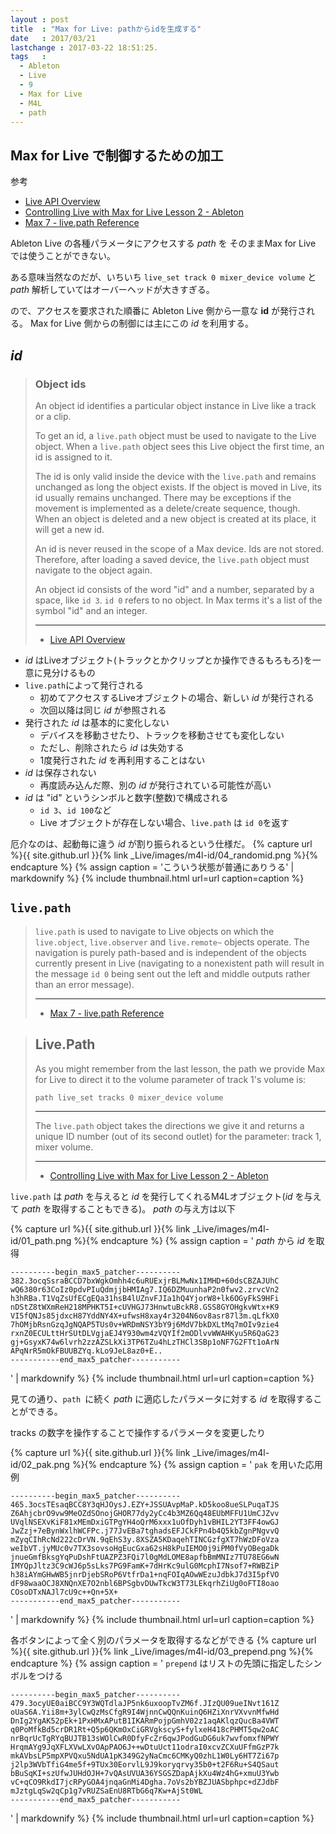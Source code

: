 ```yaml
---
layout : post
title  : "Max for Live: pathからidを生成する"
date   : 2017/03/21
lastchange : 2017-03-22 18:51:25.
tags   :
  - Ableton
  - Live
  - 9
  - Max for Live
  - M4L
  - path
---
```


## Max for Live で制御するための加工

参考

* [Live API Overview](https://docs.cycling74.com/max7/vignettes/live_api_overview)
* [Controlling Live with Max for Live Lesson 2 - Ableton](https://help.ableton.com/hc/en-us/articles/212086305-Controlling-Live-with-Max-for-Live-Lesson-2)
* [Max 7 - live.path Reference](https://docs.cycling74.com/max7/maxobject/live.path)

Ableton Live の各種パラメータにアクセスする *path* を
そのままMax for Live では使うことができない。

ある意味当然なのだが、いちいち
`live_set track 0 mixer_device volume`
と *path* 解析していてはオーバーヘッドが大きすぎる。

ので、アクセスを要求された順番に Ableton Live 側から一意な **id** が発行される。
Max for Live 側からの制御には主にこの *id* を利用する。

## *id*

> ### Object ids
> 
> An object id identifies a particular object instance in Live like a track or a clip.
> 
> To get an id, a `live.path` object must be used to navigate to the Live object. 
> When a `live.path` object sees this Live object the first time, an id is assigned to it.
> 
> The id is only valid inside the device with the `live.path`
> and remains unchanged as long the object exists. 
> If the object is moved in Live, its id usually remains unchanged. 
> There may be exceptions if the movement is implemented as a delete/create sequence, though. 
> When an object is deleted and a new object is created at its place, it will get a new id.
> 
> An id is never reused in the scope of a Max device. 
> Ids are not stored. Therefore, after loading a saved device, 
> the `live.path` object must navigate to the object again.
> 
> An object id consists of the word "id" and a number, 
> separated by a space, like `id 3`. `id 0` refers to no object.
> In Max terms it's a list of the symbol "id" and an integer. 
> 
> ---
> 
> * [Live API Overview](https://docs.cycling74.com/max7/vignettes/live_api_overview)

* *id* はLiveオブジェクト(トラックとかクリップとか操作できるもろもろ)を一意に見分けるもの
* `live.path`によって発行される
    * 初めてアクセスするLiveオブジェクトの場合、新しい *id* が発行される
    * 次回以降は同じ *id* が参照される
* 発行された *id* は基本的に変化しない
    * デバイスを移動させたり、トラックを移動させても変化しない
    * ただし、削除されたら *id* は失効する
    * 1度発行された *id* を再利用することはない
* *id* は保存されない
    * 再度読み込んだ際、別の *id* が発行されている可能性が高い
* *id* は "id" というシンボルと数字(整数)で構成される
    * `id 3`、`id 100`など
    * Live オブジェクトが存在しない場合、`live.path` は `id 0`を返す

厄介なのは、起動毎に違う *id* が割り振られるという仕様だ。
{% capture url %}{{ site.github.url }}{% link _Live/images/m4l-id/04_randomid.png %}{% endcapture %}
{% assign caption = 'こういう状態が普通にありうる' | markdownify %}
{% include thumbnail.html url=url caption=caption %}


## `live.path`

> `live.path` is used to navigate to Live objects 
> on which the `live.object`, `live.observer` and `live.remote~` objects operate. 
> The navigation is purely path-based and is independent of the objects 
> currently present in Live 
> (navigating to a nonexistent path will result in the message `id 0` 
> being sent out the left and middle outputs rather than an error message).
> 
> ---
> 
> * [Max 7 - live.path Reference](https://docs.cycling74.com/max7/maxobject/live.path)

> ## Live.Path
> 
> As you might remember from the last lesson, 
> the path we provide Max for Live to direct it to the 
> volume parameter of track 1's volume is:
> 
> ```
> path live_set tracks 0 mixer_device volume
> ```
>
> ---
> 
> The `live.path` object takes the directions 
> we give it and returns a unique ID number 
> (out of its second outlet) for the parameter: track 1, mixer volume.
> 
> ---
>
> * [Controlling Live with Max for Live Lesson 2 - Ableton](https://help.ableton.com/hc/en-us/articles/212086305-Controlling-Live-with-Max-for-Live-Lesson-2)

`live.path` は *path* を与えると *id* を発行してくれるM4Lオブジェクト(*id* を与えて *path* を取得することもできる)。
*path* の与え方は以下







{% capture url %}{{ site.github.url }}{% link _Live/images/m4l-id/01_path.png %}{% endcapture %}
{% assign caption = '
*path* から *id* を取得

```
----------begin_max5_patcher----------
382.3ocqSsraBCCD7bxWgkOmhh4c6uRUExjrBLMwNx1IMHD+60dsCBZAJUhC
wQ6380r63CoIz0pdvPIuQdmjjbHMIAg7.IQ6DZMuunhaP2n0fwv2.zrvcVn2
h3hRBa.T1VqZsUfECgEQa31hsB4lUZnvFJIa1hQ4YjorW8+lk6OGyFkS9HFi
nDStZ8tWXmReH218MPHKT5I+cUVHGJ73HnwtuBckR8.GSS8GYOHgkvWtx+K9
VI5fQNJs85jdxcH87YddNY4X+ufwsH8xay4r3204N6ov8asr87l3m.qLfkX0
7hOMjbRsnGzqJgNQAP5TUs0v+WRDmNSY3bY9j6MdV7bkDXLtMq7mOIv9zie4
rxnZ0ECULttHrSUtDLVgjaEJ4Y930wm4zVQYIf2mODlvvWWAHKyu5R6QaG23
gj+GsyxK74w6lvrh2zzAZSLkXi3TP6TZu4hLzTHCl3SBp1oNF7G2FTt1oArN
APqNrR5mOkFBUUBZYq.kLo9JeL8az0+E..
-----------end_max5_patcher-----------
```
' | markdownify %}
{% include thumbnail.html url=url caption=caption %}

見ての通り、`path `に続く *path* に適応したパラメータに対する *id* を取得することができる。









tracks の数字を操作することで操作するパラメータを変更したり

{% capture url %}{{ site.github.url }}{% link _Live/images/m4l-id/02_pak.png %}{% endcapture %}
{% assign caption = '
`pak` を用いた応用例

```
----------begin_max5_patcher----------
465.3ocsTEsaqBCC8Y3qHJOysJ.EZY+JSSUAvpMaP.kD5koo8ueSLPuqaTJS
Z6AhjcbrO9vw9MeOZdSOnojGHOR77dy2yCc4b3MZ6Qq48EUbMFFU1UmCJZvv
UVqlNSEXvKiF81xMEmDxiGTPgYH4oQrM6xxx1uOfDyh1vBHIL2YT3FF4owGJ
JwZzj+7eBynWxlhWCFPc.j77JvEBa7tghadsEFJCkFPn4b4Q5kbZgnPNgvvQ
mZyqCIhRcNd222cDrVN.9qEhS3y.8XSZA5KDaqehTINCGzfgXT7hWzDFoVza
weIbVT.jyMUc0v7TX3sovsoHgEucGxa62sH8kPuIEMO0j9iPM0fVyOBegaDk
jnueGmfBksgYqPuDshFtUAZPZ3FQi7l0gMdLOME8apfbBmMNIz7TU78EG6wN
IMYQpJltz3C9cWJ6p5sLks7PG9FamK+7dHrKc9ulG0McphI7Nsof7+RWBZiP
h38iAYmGHwWB5jnrDjebSRoP6VtfrDa1+nqFOIqAOwWEzuJdbkJ7d3I5pfVO
dF98waaOCJ8XNQnXE7O2nbl6BPSgbvDUwTkcW3T73LEkqrhZiUg0oFTI8oao
COsoDTxNAJl7cU9c++Qn+5X+
-----------end_max5_patcher-----------
```
' | markdownify %}
{% include thumbnail.html url=url caption=caption %}







各ボタンによって全く別のパラメータを取得するなどができる
{% capture url %}{{ site.github.url }}{% link _Live/images/m4l-id/03_prepend.png %}{% endcapture %}
{% assign caption = '
`prepend` はリストの先頭に指定したシンボルをつける

```
----------begin_max5_patcher----------
479.3ocyUE0aiBCC9Y3WQTdlaJP5nk6uxoopTvZM6f.JIzQU09ueINvt161Z
oUaS6A.Yii8m+3ylCwQzMsCfgR9I4WjnnCwQQnKuinQ6HZiXnrVXvvnMfwHd
DnIg2YgAK52pEk+1PxHMxAPutB1IKARmPojpGmhV02z1aqAKlqzQucBa4VWT
q0PoMfkBd5crDR1Rt+Q5p6QKmOxCiGRVgkscyS+fylxeH418cPHMT5qw2oAC
nrBqrUcTgRYqBUJTB13sWOlCwR0DfyFcZr6qwJPodGuDG6uk7wvfomxfNPWY
HrqmAYg9JqXFLXVwLXvOApPAO6J++wDtuUct11odraI0xcvZCXuUFfmGzP7k
mkAVbsLP5mpXPVQxu5NdUA1pK349G2yNaCmc6CMKyQ0zhL1W0Ly6HT7Zi67p
j2lp3WVbTfiG4me5f+9TUx30EorvlL9J9koryqrvy35b0+t2F6Ru+S4QSaut
bBuSqKI+szUfwJUHdOJH+7vQAsUVUA36YSGSZDapAjkXu4Wz4hG+xmuU3Ywb
vC+qCO9RkdI7jcRPyGOA4jnqaGnMi4Dgha.7oVs2bYBZJUASbphpc+dZJdbF
mJztgLqSw2qCp1g7vRUZSaEnU8RTbG6q7Kw+AjSt0WL
-----------end_max5_patcher-----------
```
' | markdownify %}
{% include thumbnail.html url=url caption=caption %}

